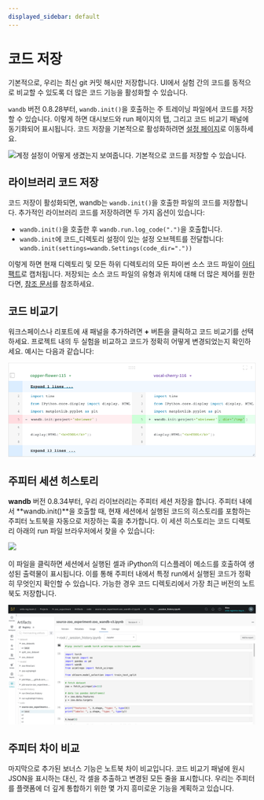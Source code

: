 ```yaml
---
displayed_sidebar: default
---
```


# 코드 저장

기본적으로, 우리는 최신 git 커밋 해시만 저장합니다. UI에서 실험 간의 코드를 동적으로 비교할 수 있도록 더 많은 코드 기능을 활성화할 수 있습니다.

`wandb` 버전 0.8.28부터, `wandb.init()`을 호출하는 주 트레이닝 파일에서 코드를 저장할 수 있습니다. 이렇게 하면 대시보드와 run 페이지의 탭, 그리고 코드 비교기 패널에 동기화되어 표시됩니다. 코드 저장을 기본적으로 활성화하려면 [설정 페이지](https://app.wandb.ai/settings)로 이동하세요.

![계정 설정이 어떻게 생겼는지 보여줍니다. 기본적으로 코드를 저장할 수 있습니다.](/images/app_ui/code_saving.png)

## 라이브러리 코드 저장

코드 저장이 활성화되면, wandb는 `wandb.init()`을 호출한 파일의 코드를 저장합니다. 추가적인 라이브러리 코드를 저장하려면 두 가지 옵션이 있습니다:

* `wandb.init()`을 호출한 후 `wandb.run.log_code(".")`을 호출합니다.
* `wandb.init`에 코드_디렉토리 설정이 있는 설정 오브젝트를 전달합니다: `wandb.init(settings=wandb.Settings(code_dir="."))`

이렇게 하면 현재 디렉토리 및 모든 하위 디렉토리의 모든 파이썬 소스 코드 파일이 [아티팩트](../../../../ref/python/artifact.md)로 캡처됩니다. 저장되는 소스 코드 파일의 유형과 위치에 대해 더 많은 제어를 원한다면, [참조 문서](../../../../ref/python/run.md#log_code)를 참조하세요.

## 코드 비교기

워크스페이스나 리포트에 새 패널을 추가하려면 **+** 버튼을 클릭하고 코드 비교기를 선택하세요. 프로젝트 내의 두 실험을 비교하고 코드가 정확히 어떻게 변경되었는지 확인하세요. 예시는 다음과 같습니다:

![](/images/app_ui/code_comparer.png)

## 주피터 세션 히스토리

**wandb** 버전 0.8.34부터, 우리 라이브러리는 주피터 세션 저장을 합니다. 주피터 내에서 **wandb.init()**을 호출할 때, 현재 세션에서 실행된 코드의 히스토리를 포함하는 주피터 노트북을 자동으로 저장하는 훅을 추가합니다. 이 세션 히스토리는 코드 디렉토리 아래의 run 파일 브라우저에서 찾을 수 있습니다:

![](/images/app_ui/jupyter_session_history.png)

이 파일을 클릭하면 세션에서 실행된 셀과 iPython의 디스플레이 메소드를 호출하여 생성된 출력물이 표시됩니다. 이를 통해 주피터 내에서 특정 run에서 실행된 코드가 정확히 무엇인지 확인할 수 있습니다. 가능한 경우 코드 디렉토리에서 가장 최근 버전의 노트북도 저장합니다.

![](/images/app_ui/jupyter_session_history_display.png)

## 주피터 차이 비교

마지막으로 추가된 보너스 기능은 노트북 차이 비교입니다. 코드 비교기 패널에 원시 JSON을 표시하는 대신, 각 셀을 추출하고 변경된 모든 줄을 표시합니다. 우리는 주피터를 플랫폼에 더 깊게 통합하기 위한 몇 가지 흥미로운 기능을 계획하고 있습니다.